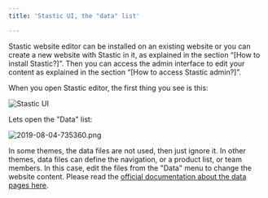 ```yaml
---
title: 'Stastic UI, the "data" list'

---
```

Stastic website editor can be installed on an existing website or you can create a new website with Stastic in it, as explained in the section “[How to install Stastic?]”. Then you can access the admin interface to edit your content as explained in the section “[How to access Stastic admin?]”.

When you open Stastic editor, the first thing you see is this:

![Stastic UI](https://www.stastic.net//assets/2019-08-03-775924.png)

Lets open the "Data" list:


![2019-08-04-735360.png](https://www.stastic.net//assets/2019-08-04-735360.png)

In some themes, the data files are not used, then just ignore it. In other themes, data files can define the navigation, or a product list, or team members. In this case, edit the files from the "Data" menu to change the website content. Please read the [official documentation about the data pages here](https://jekyllrb.com/docs/datafiles/).
